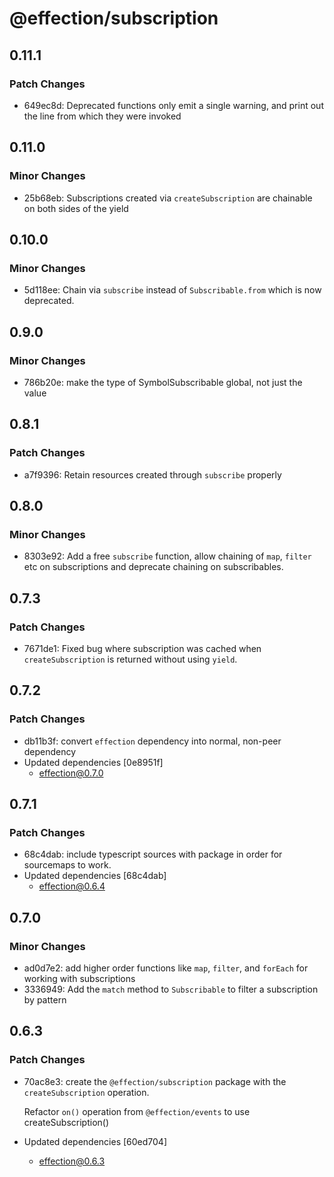 # @effection/subscription

## 0.11.1

### Patch Changes

- 649ec8d: Deprecated functions only emit a single warning, and print out the
  line from which they were invoked

## 0.11.0

### Minor Changes

- 25b68eb: Subscriptions created via `createSubscription` are chainable on both sides of the yield

## 0.10.0

### Minor Changes

- 5d118ee: Chain via `subscribe` instead of `Subscribable.from` which is now deprecated.

## 0.9.0

### Minor Changes

- 786b20e: make the type of SymbolSubscribable global, not just the value

## 0.8.1

### Patch Changes

- a7f9396: Retain resources created through `subscribe` properly

## 0.8.0

### Minor Changes

- 8303e92: Add a free `subscribe` function, allow chaining of `map`, `filter` etc on subscriptions and deprecate chaining on subscribables.

## 0.7.3

### Patch Changes

- 7671de1: Fixed bug where subscription was cached when `createSubscription` is returned without using `yield`.

## 0.7.2

### Patch Changes

- db11b3f: convert `effection` dependency into normal, non-peer dependency
- Updated dependencies [0e8951f]
  - effection@0.7.0

## 0.7.1

### Patch Changes

- 68c4dab: include typescript sources with package in order for sourcemaps to work.
- Updated dependencies [68c4dab]
  - effection@0.6.4

## 0.7.0

### Minor Changes

- ad0d7e2: add higher order functions like `map`, `filter`, and `forEach` for working with subscriptions
- 3336949: Add the `match` method to `Subscribable` to filter a subscription by pattern

## 0.6.3

### Patch Changes

- 70ac8e3: create the `@effection/subscription` package with the
  `createSubscription` operation.

  Refactor `on()` operation from `@effection/events` to use
  createSubscription()

- Updated dependencies [60ed704]
  - effection@0.6.3
